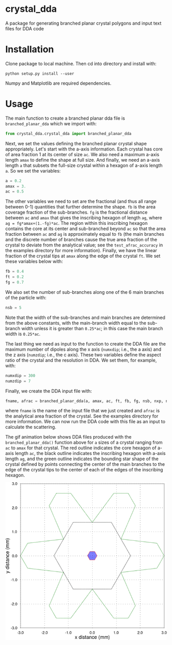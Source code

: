 # crystal_dda
A package for generating branched planar crystal polygons and input text files for DDA code

# Installation
Clone package to local machine. Then cd into directory and install with:

```
python setup.py install --user
```

Numpy and Matplotlib are required dependencies.

# Usage

The main function to create a branched planar dda file is ```branched_planar_dda``` which we import with:

```python
from crystal_dda.crystal_dda import branched_planar_dda
```

Next, we set the values defining the branched planar crystal shape appropriately. Let's start with the a-axis information. Each crystal has core of area fraction 1 at its center of size ```ac```. We also need a maximum a-axis length ```amax``` to define the shape at full size. And finally, we need an a-axis length ```a``` that subsets the full-size crystal within a hexagon of a-axis length ```a```. So we set the variables: 

```python
a = 0.2
amax = 3.
ac = 0.5
```

The other variables we need to set are the fractional (and thus all range between 0-1) quantities that further determine the shape. ```fb``` is the area coverage fraction of the sub-branches. ```fg``` is the fractional distance between ```ac``` and ```amax``` that gives the inscribing hexagon of length ```ag```, where ```ag = fg*amax+(1.-fg)*ac```. The region within this inscribing hexagon contains the core at its center and sub-branched beyond ```ac``` so that the area fraction between ```ac``` and ```ag``` is approximately equal to ```fb``` (the main branches and the discrete number of branches cause the true area fraction of the crystal to deviate from the analytical value; see the ```test_afrac_accuracy``` in the examples directory for more information). Finally, we have the linear fraction of the crystal tips at ```amax``` along the edge of the crystal ```ft```. We set these variables below with:

```python
fb = 0.4
ft = 0.2
fg = 0.7
```

We also set the number of sub-branches along one of the 6 main branches of the particle with:
```python
nsb = 5
```
Note that the width of the sub-branches and main branches are determined from the above constants, with the main-branch width equal to the sub-branch width unless it is greater than ```0.25*ac```; in this case the main branch width is ```0.25*ac```.

The last thing we need as input to the function to create the DDA file are the maximum number of dipoles along the x axis (```numxdip```; i.e.,  the a axis) and the z axis (```numzdip```; i.e., the c axis). These two variables define the aspect ratio of the crystal and the resolution in DDA. We set them, for example, with:

```python
numxdip = 300
numzdip = 7
```
Finally, we create the DDA input file with:

```python
fname, afrac = branched_planar_dda(a, amax, ac, ft, fb, fg, nsb, nxp, nzp)
```

where ```fname``` is the name of the input file that we just created and ```afrac``` is the analytical area fraction of the crystal. See the examples directory for more information. We can now run the DDA code with this file as an input to calculate the scattering.

The gif animation below shows DDA files produced with the ```branched_planar_dda()``` function above for ```a``` sizes of a crystal ranging from ```ac``` to ```amax``` for that crystal. The red outline indicates the core hexagon of a-axis length ```ac```, the black outline indicates the inscribing hexagon with a-axis length ```ag```, and the green outline indicates the bounding star shape of the crystal defined by points connecting the center of the main branches to the edge of the crystal tips to the center of each of the edges of the inscribing hexagon.

![alt text](https://github.com/rskschrom/crystal_dda/blob/master/examples/crystal.gif)
